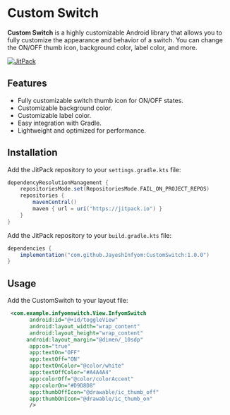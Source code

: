 # Custom Switch

**Custom Switch** is a highly customizable Android library that allows you to fully customize the appearance and behavior of a switch. You can change the ON/OFF thumb icon, background color, label color, and more.

[![JitPack](https://jitpack.io/v/JayeshInfyom/CustomSwitch.svg)](https://jitpack.io/#JayeshInfyom/CustomSwitch)

## Features
- Fully customizable switch thumb icon for ON/OFF states.
- Customizable background color.
- Customizable label color.
- Easy integration with Gradle.
- Lightweight and optimized for performance.

## Installation

Add the JitPack repository to your `settings.gradle.kts` file:

```gradle
dependencyResolutionManagement {
    repositoriesMode.set(RepositoriesMode.FAIL_ON_PROJECT_REPOS)
    repositories {
        mavenCentral()
        maven { url = uri("https://jitpack.io") }
    }
}
```
Add the JitPack repository to your `build.gradle.kts` file:

```gradle
dependencies {
    implementation("com.github.JayeshInfyom:CustomSwitch:1.0.0")
}
```
## Usage

Add the CustomSwitch to your layout file:

```xml
 <com.example.infyomswitch.View.InfyomSwitch
       android:id="@+id/toggleView"
       android:layout_width="wrap_content"
       android:layout_height="wrap_content"
      android:layout_margin="@dimen/_10sdp"
       app:on="true"
       app:textOn="OFF"
       app:textOff="ON"
       app:textOnColor="@color/white"
       app:textOffColor="#A4A4A4"
       app:colorOff="@color/colorAccent"
       app:colorOn="#D9D8D8"
       app:thumbOffIcon="@drawable/ic_thumb_off"
       app:thumbOnIcon="@drawable/ic_thumb_on"
       />

```
